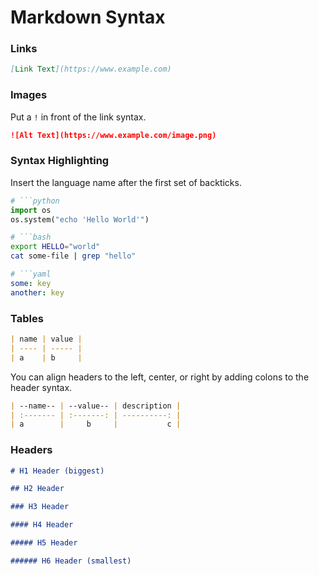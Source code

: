 # Markdown Syntax

### Links

```markdown
[Link Text](https://www.example.com)
```

### Images

Put a `!` in front of the link syntax.

```markdown
![Alt Text](https://www.example.com/image.png)
```

### Syntax Highlighting

Insert the language name after the first set of backticks.

````python
# ```python
import os
os.system("echo 'Hello World'")
````

````bash
# ```bash
export HELLO="world"
cat some-file | grep "hello"
````

````yaml
# ```yaml
some: key
another: key
````

### Tables

```markdown
| name | value |
| ---- | ----- |
| a    | b     |
```

You can align headers to the left, center, or right by adding colons to the header syntax.

```markdown
| --name-- | --value-- | description |
| :------- | :-------: | ----------: |
| a        |     b     |           c |
```


### Headers

```markdown
# H1 Header (biggest)

## H2 Header

### H3 Header

#### H4 Header

##### H5 Header

###### H6 Header (smallest)
```
